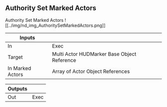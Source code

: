 ## Authority Set Marked Actors
Authority Set Marked Actors
![[../img/nd_img_AuthoritySetMarkedActors.png]]

|Inputs||
|--|--|
| In | Exec |
| Target | Multi Actor HUDMarker Base Object Reference |
| In Marked Actors | Array of Actor Object References |

|Outputs||
|--|--|
| Out | Exec |
